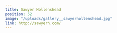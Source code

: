 ```yaml
---
title: Sawyer Hollenshead
position: 52
image: "/uploads/gallery__sawyerhollenshead.jpg"
link: http://sawyerh.com/
---
```


